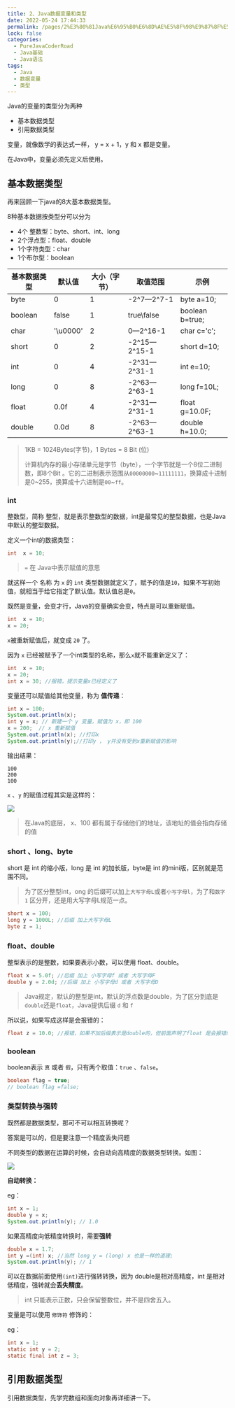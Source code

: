 ```yaml
---
title: 2、Java数据变量和类型
date: 2022-05-24 17:44:33
permalink: /pages/2%E3%80%81Java%E6%95%B0%E6%8D%AE%E5%8F%98%E9%87%8F%E5%92%8C%E7%B1%BB%E5%9E%8B
lock: false
categories: 
  - PureJavaCoderRoad
  - Java基础
  - Java语法
tags: 
  - Java
  - 数据变量
  - 类型
---
```

Java的变量的类型分为两种

- 基本数据类型
- 引用数据类型

变量，就像数学的表达式一样， y = x + 1，y 和 x 都是变量。

在Java中，变量必须先定义后使用。



## 基本数据类型

再来回顾一下java的8大基本数据类型。

8种基本数据按类型分可以分为

- 4个 整数型：byte、short、int、long
- 2个浮点型：float、double
- 1个字符类型：char
- 1个布尔型：boolean

| 基本数据类型 | 默认值   | 大小（字节） | 取值范围     | 示例            |
| ------------ | -------- | ------------ | ------------ | --------------- |
| byte         | 0        | 1            | -2^7—2^7-1   | byte a=10;      |
| boolean      | false    | 1            | true\false   | boolean b=true; |
| char         | '\u0000' | 2            | 0—2^16-1     | char c='c';     |
| short        | 0        | 2            | -2^15—2^15-1 | short d=10;     |
| int          | 0        | 4            | -2^31—2^31-1 | int e=10;       |
| long         | 0        | 8            | -2^63—2^63-1 | long f=10L;     |
| float        | 0.0f     | 4            | -2^31—2^31-1 | float g=10.0F;  |
| double       | 0.0d     | 8            | -2^63—2^63-1 | double h=10.0;  |

> 1KB = 1024Bytes(字节)，1 Bytes = 8 Bit (位)
>
> 计算机内存的最小存储单元是字节（byte），一个字节就是一个8位二进制数，即8个Bit 。它的二进制表示范围从`00000000`~`11111111`，换算成十进制是0~255，换算成十六进制是`00`~`ff`。

### int

整数型，简称 整型，就是表示整数型的数据，int是最常见的整型数据，也是Java中默认的整型数据。

定义一个int的数据类型：

```java
int  x = 10;
```

> `=` 在 Java中表示赋值的意思

就这样一个 名称 为 `x` 的 `int` 类型数据就定义了，赋予的值是`10`，如果不写初始值，就相当于给它指定了默认值。默认值总是`0`。

既然是变量，会变才行，Java的变量确实会变，特点是可以重新赋值。

```java
int  x = 10;
x = 20;
```

`x`被重新赋值后，就变成 `20` 了。

因为 `x` 已经被赋予了一个int类型的名称，那么`x`就不能重新定义了：

```java
int  x = 10;
x = 20;
int x = 30; //报错，提示变量x已经定义了
```

变量还可以赋值给其他变量，称为 **值传递**：

```java
int x = 100;
System.out.println(x);
int y = x; // 新建一个 y 变量，赋值为 x，即 100
x = 200;  // x 重新赋值
System.out.println(x); //打印x
System.out.println(y);//打印y ， y并没有受到x重新赋值的影响
```

输出结果：

```
100
200
100
```

`x` 、`y` 的赋值过程其实是这样的：

![](F:\笔记\docsifyLearnJavaToFindAJob\docs\articles\Java基础\Java基础\picture\image-20210106145934674.png)

> 在Java的底层， x、100 都有属于存储他们的地址，该地址的值会指向存储的值

### short 、long、byte

short 是 int 的缩小版，long 是 int 的加长版，byte是 int 的mini版，区别就是范围不同。

> 为了区分整型int，ong 的后缀可以加上`大写字母L`或者`小写字母l`，为了和`数字1` 区分开，还是用大写字母L规范一点。

```java
short x = 100;
long y = 1000L; //后缀 加上大写字母L
byte z = 1;
```



### float、double

整型表示的是整数，如果要表示小数，可以使用 float、double。

```java
float x = 5.0f; //后缀 加上 小写字母f 或者 大写字母F
double y = 2.0d; //后缀 加上 小写字母d 或者 大写字母D
```

> Java规定，默认的整型是int，默认的浮点数是double，为了区分到底是`double`还是`float`，Java提供后缀 `d` 和 `f`

所以说，如果写成这样是会报错的：

```java
float z = 10.0; //报错，如果不加后缀表示是double的，但前面声明了float 是会报错的
```

### boolean

boolean表示 `真` 或者 `假`，只有两个取值：`true` 、`false`。

```java
boolean flag = true;
// boolean flag =false;
```



### 类型转换与强转

既然都是数据类型，那可不可以相互转换呢？

答案是可以的，但是要注意一个精度丢失问题

不同类型的数据在运算的时候，会自动向高精度的数据类型转换。如图：

![ ](https://blog-1253198264.cos.ap-guangzhou.myqcloud.com/image-20201109140944146.png)

**自动转换：**

eg：

```java
int x = 1;
double y = x;
System.out.println(y); // 1.0
```

如果高精度向低精度转换时，需要**强转**

```java
double x = 1.7;
int y =(int) x; //当然 long y = (long) x 也是一样的道理;
System.out.println(y); // 1
```

可以在数据前面使用`(int)`进行强转转换，因为 double是相对高精度，int 是相对低精度，强转就会**丢失精度**。

> int 只能表示正数，只会保留整数位，并不是四舍五入。



变量是可以使用 `修饰符` 修饰的：

eg：

```java
int x = 1;
static int y = 2;
static final int z = 3;
```



## 引用数据类型

引用数据类型，先学完数组和面向对象再详细讲一下。

